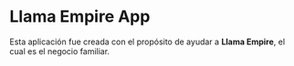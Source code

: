 # Llama Empire App

Esta aplicación fue creada con el propósito de ayudar a **Llama Empire**, el cual es el negocio familiar.
